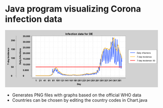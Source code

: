 # Java program visualizing Corona infection data
![](/output/DE.png)
<ul>
    <li>Generates PNG files with graphs based on the official WHO data</li>
    <li>Countries can be chosen by editing the country codes in Chart.java</li>
</ul>

